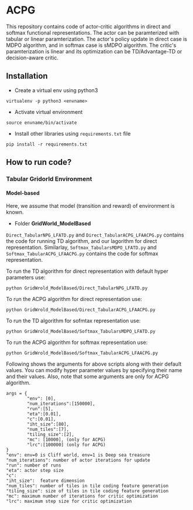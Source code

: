 # ACPG

This repository contains code of actor-critic algorithms in direct and softmax functional representations. The actor can be paramterized with tabular or linear paramterization.  The actor's policy update in direct case is MDPO algorithm, and in softmax case is sMDPO algorithm. The critic's paramterization is linear and its 
optimization can be TD/Advantage-TD or decision-aware critic.

## Installation
* Create a virtual env using python3

`virtualenv -p python3 <envname>`

* Activate virtual environment

`source envname/bin/activate`

* Install other libraries using `requirements.txt` file

`pip install -r requirements.txt`

## How to run code?

### Tabular Gridorld Environment

#### Model-based
Here, we assume that model (transition and reward) of environment is known.
* Folder **GridWorld_ModelBased**

`Direct_TabularNPG_LFATD.py` and `Direct_TabularACPG_LFAACPG.py` contains the code for running TD algorithm, and our lagorithm for direct representation.
Similarlay, `Softmax_TabularsMDPO_LFATD.py` and `Softmax_TabularACPG_LFAACPG.py` contains the code for softmax representation.


To run the TD algorithm for direct representation with default hyper parameters use:

`python GridWrold_ModelBased/Direct_TabularNPG_LFATD.py`

To run the ACPG algorithm for direct representation use:

`python GridWrold_ModelBased/Direct_TabularACPG_LFAACPG.py`

To run the TD algorithm for sofmtax representation use:

`python GridWrold_ModelBased/Softmax_TabularsMDPO_LFATD.py`

To run the ACPG algorithm for softmax representation use:

`python GridWrold_ModelBased/Softmax_TabularACPG_LFAACPG.py`

Following shows the arguments for above scripts along with their default values. You can modify hyper parameter values by specifying their name and their values. Also, note that some arguments are only for ACPG algorithm.

```
args = {
        "env": [0],
        "num_iterations":[150000],
        "run":[5],
        "eta":[0.01],
        "c":[0.01],
        "iht_size":[80],
        "num_tiles":[7],
        "tiling_size":[2],
        "mc": [10000], (only for ACPG)
        "lrc":[100000] (only for ACPG)
}
"env": env=0 is Cliff world, env=1 is Deep sea treasure
"num_iterations": number of actor iterations for update
"run": number of runs
"eta": actor step size
"c": 
"iht_size":  feature dimension 
"num_tiles": number of tiles in tile coding feature generation
"tiling_size": size of tiles in tile coding feature generation
"mc": maximum number of iterations for critic optimization
"lrc": maximum step size for critic optimization
```
